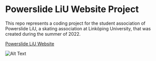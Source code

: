 # Powerslide LiU Website Project

This repo represents a coding project for the student association of Powerslide LiU, a skating association at Linköping University, that was created during the summer of 2022.

[Powerslide LiU Website](http://powerslideliu.se/)

![Alt Text](Powerslide%20Frontpage.png)
